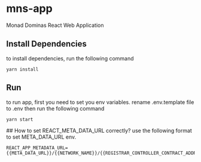 
# mns-app
Monad Dominas React Web Application 

## Install Dependencies
to install dependencies, run the following command
```shell
yarn install
```

## Run
to run app, first you need to set you env variables. rename .env.template file to .env then run the following command

```shell
yarn start
```

## How to set REACT_META_DATA_URL correctly?
use the following format to set META_DATA_URL env.
```console
REACT_APP_METADATA_URL={{META_DATA_URL}}/{{NETWORK_NAME}}/{{REGISTRAR_CONTROLLER_CONTRACT_ADDRESS}}/{{TOKEN_ID}}/image
```